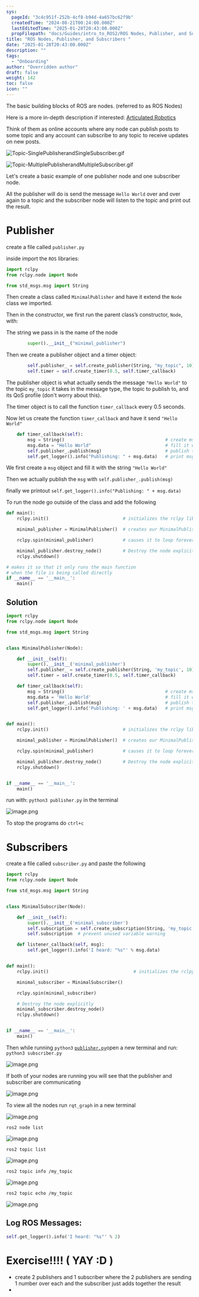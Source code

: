 ```yaml
---
sys:
  pageId: "3c4c951f-252b-4cf8-b94d-4a657bc62f9b"
  createdTime: "2024-08-21T00:24:00.000Z"
  lastEditedTime: "2025-01-28T20:43:00.000Z"
  propFilepath: "docs/Guides/intro_to_ROS2/ROS Nodes, Publisher, and Subscribers .md"
title: "ROS Nodes, Publisher, and Subscribers "
date: "2025-01-28T20:43:00.000Z"
description: ""
tags:
  - "Onboarding"
author: "Overridden author"
draft: false
weight: 142
toc: false
icon: ""
---
```


The basic building blocks of ROS are nodes. (referred to as ROS Nodes)

Here is a more in-depth description if interested: [Articulated Robotics](https://articulatedrobotics.xyz/tutorials/ready-for-ros/ros-overview#2-nodes)

Think of them as online accounts where any node can publish posts to some topic and any account can subscribe to any topic to receive updates on new posts.

![Topic-SinglePublisherandSingleSubscriber.gif](https://docs.ros.org/en/humble/_images/Topic-SinglePublisherandSingleSubscriber.gif)

![Topic-MultiplePublisherandMultipleSubscriber.gif](https://docs.ros.org/en/humble/_images/Topic-MultiplePublisherandMultipleSubscriber.gif)

Let's create a basic example of one publisher node and one subscriber node.

All the publisher will do is send the message `Hello World` over and over again to a topic and the subscriber node will listen to the topic and print out the result.

# Publisher

create a file called `publisher.py` 

inside import the `ROS` libraries:

```python
import rclpy
from rclpy.node import Node

from std_msgs.msg import String
```

Then create a class called `MinimalPublisher` and have it extend the `Node` class we imported.

Then in the constructor, we first run the parent class’s constructor, `Node`, with:

The string we pass in is the name of the node

```python
        super().__init__("minimal_publisher")
```

Then we create a publisher object and a timer object:

```python
        self.publisher_ = self.create_publisher(String, "my_topic", 10)
        self.timer = self.create_timer(0.5, self.timer_callback)
```

The publisher object is what actually sends the message `"Hello World"` to the topic `my_topic` it takes in the message type, the topic to publish to, and its QoS profile (don't worry about this).

The timer object is to call the function `timer_callback` every 0.5 seconds.

Now let us create the function `timer_callback` and have it send `"Hello World"`

```python
    def timer_callback(self):
        msg = String()                                      # create msg object
        msg.data = "Hello World"                            # fill it with data
        self.publisher_.publish(msg)                        # publish the message
        self.get_logger().info("Publishing: " + msg.data)   # print msg
```

We first create a `msg` object and fill it with the string `"Hello World"`

Then we actually publish the `msg` with `self.publisher_.publish(msg)`

finally we printout `self.get_logger().info("Publishing: " + msg.data)`

To run the node go outside of the class and add the following

```python
def main():
    rclpy.init()                            # initializes the rclpy library

    minimal_publisher = MinimalPublisher()  # creates our MinimalPublisher object

    rclpy.spin(minimal_publisher)           # causes it to loop forever

    minimal_publisher.destroy_node()        # Destroy the node explicitly
    rclpy.shutdown()

# makes it so that it only runs the main function
# when the file is being called directly
if __name__ == '__main__': 
    main()
```

## Solution

```python
import rclpy
from rclpy.node import Node

from std_msgs.msg import String


class MinimalPublisher(Node):

    def __init__(self):
        super().__init__('minimal_publisher')
        self.publisher_ = self.create_publisher(String, 'my_topic', 10)
        self.timer = self.create_timer(0.5, self.timer_callback)

    def timer_callback(self):
        msg = String()                                      # create msg object
        msg.data = 'Hello World'                            # fill it with data
        self.publisher_.publish(msg)                        # publish the message
        self.get_logger().info('Publishing: ' + msg.data)   # print msg


def main():
    rclpy.init()                            # initializes the rclpy library

    minimal_publisher = MinimalPublisher()  # creates our MinimalPublisher object

    rclpy.spin(minimal_publisher)           # causes it to loop forever

    minimal_publisher.destroy_node()        # Destroy the node explicitly
    rclpy.shutdown()


if __name__ == '__main__':
    main()
```

run with: `python3 publisher.py` in the terminal

![image.png](https://prod-files-secure.s3.us-west-2.amazonaws.com/d518164a-d88e-44d1-a4ee-3adb3bd8bce0/9214accb-ad5b-44f1-a31c-b3167c59138b/image.png?X-Amz-Algorithm=AWS4-HMAC-SHA256&X-Amz-Content-Sha256=UNSIGNED-PAYLOAD&X-Amz-Credential=ASIAZI2LB466ZNOAEVNB%2F20250329%2Fus-west-2%2Fs3%2Faws4_request&X-Amz-Date=20250329T220700Z&X-Amz-Expires=3600&X-Amz-Security-Token=IQoJb3JpZ2luX2VjEBYaCXVzLXdlc3QtMiJIMEYCIQCWxSUVoqZSZjlZN471%2FDQ%2BaJk16gLywmVVMSd7GsYLXAIhAOkPbbyIUgApMqweAiBoaxtAtXMdeZe%2FzbkFCo8I5tS9Kv8DCH8QABoMNjM3NDIzMTgzODA1IgxHZAkGu4%2BuohClA3Eq3AOcIZJvw8Ue%2F5PrfFUIXpnxUoPu2%2BQDP3ubxW8LT0bTOiea9BY2nTIKuQDqWOR62Eb7Wdc%2FCADzopVVJTR1o%2FRfe7xeqYoCci%2FxMOvpIxrkACjfffJhk57eR0SUwmsab3g5tZsB4WaCh46lCDjHqVVgK2giRXOBAxPdert5nBzx4MJG3et8JEAsZxO%2BiHbWTAAWo7uR60m9gEBrT16EJZZZmWxkxTqMNT0ExtGvrn06irRf%2FgSObcG984jfr%2FRRVCy%2F8tTIWej%2FkCVnGqR7eaQtmHjJjZ%2BsF4tAbIjiM5FbFgL5jH3Lf8ejnjesek4Tu1sJwHlW7QGcvv65qHBwAoeGCaDpzETbeqi3bJOXqNOnVGlQWYCf6VDWx9%2F%2BFCkjK5qP%2B4r1ENi4LM%2F%2BrhKom4IKKw8o7U%2FPRiLlclPnWvTTS9F%2FmBimSwS9KzaaF7qUf2bq8jquD3dZ7U2Hf4Qn9sBq3u4dAKmplZoe93Q8oxyOz5TTqcdEOjL666ZolhzUv3vtlPcwGvnY5TvepL8KJ3kBKEMI7b1cE6Vku2HjrihQYTq83KvtxPPjGOSDuS1%2BumhxUSWOfIMWjCoji1YfmamsKU4R1JJwINZdWNWRvtIb3odVtjH4jIEq6qvtSTCQ3aG%2FBjqkAcc%2BtJTpD9bEOAi6NTqoOX7%2Bl08rYmtnVQEF%2B2c%2Fd%2FTCeOYsejx7%2BycDhIggc%2B7bipTfHIBU3Csl0CMe%2Fh%2BnZ1FZmyhatwMS46%2F4GnWM%2FpsCkN40X4VKZq3dAqZX062PUxmNLIufk%2FIcNQoi%2BcLbLNwKo3Ry7FljlYEnetkP8t2KICiZL4slXhVLS9NNJtlvpuY2G7b83fDBG6YTv8hDhSUS%2Fbl8&X-Amz-Signature=f33fce2d48de5d9148920b6014a7a81f1748246f46959cc0a381a58bd22928f3&X-Amz-SignedHeaders=host&x-id=GetObject)

To stop the programs do `ctrl+c`

# Subscribers

create a file called `subscriber.py` and paste the following

```python
import rclpy
from rclpy.node import Node

from std_msgs.msg import String


class MinimalSubscriber(Node):

    def __init__(self):
        super().__init__('minimal_subscriber')
        self.subscription = self.create_subscription(String, 'my_topic', self.listener_callback, 10)
        self.subscription  # prevent unused variable warning

    def listener_callback(self, msg):
        self.get_logger().info('I heard: "%s"' % msg.data)


def main():
    rclpy.init()                                # initializes the rclpy library

    minimal_subscriber = MinimalSubscriber()

    rclpy.spin(minimal_subscriber)

    # Destroy the node explicitly
    minimal_subscriber.destroy_node()
    rclpy.shutdown()


if __name__ == '__main__':
    main()
```

Then while running `python3` [`publisher.py`](http://publisher.py/)open a new terminal and run: `python3 subscriber.py` 

![image.png](https://prod-files-secure.s3.us-west-2.amazonaws.com/d518164a-d88e-44d1-a4ee-3adb3bd8bce0/611fccf2-c738-4dbd-94e9-98f209092866/image.png?X-Amz-Algorithm=AWS4-HMAC-SHA256&X-Amz-Content-Sha256=UNSIGNED-PAYLOAD&X-Amz-Credential=ASIAZI2LB466ZNOAEVNB%2F20250329%2Fus-west-2%2Fs3%2Faws4_request&X-Amz-Date=20250329T220700Z&X-Amz-Expires=3600&X-Amz-Security-Token=IQoJb3JpZ2luX2VjEBYaCXVzLXdlc3QtMiJIMEYCIQCWxSUVoqZSZjlZN471%2FDQ%2BaJk16gLywmVVMSd7GsYLXAIhAOkPbbyIUgApMqweAiBoaxtAtXMdeZe%2FzbkFCo8I5tS9Kv8DCH8QABoMNjM3NDIzMTgzODA1IgxHZAkGu4%2BuohClA3Eq3AOcIZJvw8Ue%2F5PrfFUIXpnxUoPu2%2BQDP3ubxW8LT0bTOiea9BY2nTIKuQDqWOR62Eb7Wdc%2FCADzopVVJTR1o%2FRfe7xeqYoCci%2FxMOvpIxrkACjfffJhk57eR0SUwmsab3g5tZsB4WaCh46lCDjHqVVgK2giRXOBAxPdert5nBzx4MJG3et8JEAsZxO%2BiHbWTAAWo7uR60m9gEBrT16EJZZZmWxkxTqMNT0ExtGvrn06irRf%2FgSObcG984jfr%2FRRVCy%2F8tTIWej%2FkCVnGqR7eaQtmHjJjZ%2BsF4tAbIjiM5FbFgL5jH3Lf8ejnjesek4Tu1sJwHlW7QGcvv65qHBwAoeGCaDpzETbeqi3bJOXqNOnVGlQWYCf6VDWx9%2F%2BFCkjK5qP%2B4r1ENi4LM%2F%2BrhKom4IKKw8o7U%2FPRiLlclPnWvTTS9F%2FmBimSwS9KzaaF7qUf2bq8jquD3dZ7U2Hf4Qn9sBq3u4dAKmplZoe93Q8oxyOz5TTqcdEOjL666ZolhzUv3vtlPcwGvnY5TvepL8KJ3kBKEMI7b1cE6Vku2HjrihQYTq83KvtxPPjGOSDuS1%2BumhxUSWOfIMWjCoji1YfmamsKU4R1JJwINZdWNWRvtIb3odVtjH4jIEq6qvtSTCQ3aG%2FBjqkAcc%2BtJTpD9bEOAi6NTqoOX7%2Bl08rYmtnVQEF%2B2c%2Fd%2FTCeOYsejx7%2BycDhIggc%2B7bipTfHIBU3Csl0CMe%2Fh%2BnZ1FZmyhatwMS46%2F4GnWM%2FpsCkN40X4VKZq3dAqZX062PUxmNLIufk%2FIcNQoi%2BcLbLNwKo3Ry7FljlYEnetkP8t2KICiZL4slXhVLS9NNJtlvpuY2G7b83fDBG6YTv8hDhSUS%2Fbl8&X-Amz-Signature=7eee6ff608d4334f329f1505c8c837373cf756c024631dee8cbd6d6d9bfef67b&X-Amz-SignedHeaders=host&x-id=GetObject)

If both of your nodes are running you will see that the publisher and subscriber are communicating

![image.png](https://prod-files-secure.s3.us-west-2.amazonaws.com/d518164a-d88e-44d1-a4ee-3adb3bd8bce0/eea428b5-1cf0-43bb-a30b-81cbaf6c5c78/image.png?X-Amz-Algorithm=AWS4-HMAC-SHA256&X-Amz-Content-Sha256=UNSIGNED-PAYLOAD&X-Amz-Credential=ASIAZI2LB466ZNOAEVNB%2F20250329%2Fus-west-2%2Fs3%2Faws4_request&X-Amz-Date=20250329T220700Z&X-Amz-Expires=3600&X-Amz-Security-Token=IQoJb3JpZ2luX2VjEBYaCXVzLXdlc3QtMiJIMEYCIQCWxSUVoqZSZjlZN471%2FDQ%2BaJk16gLywmVVMSd7GsYLXAIhAOkPbbyIUgApMqweAiBoaxtAtXMdeZe%2FzbkFCo8I5tS9Kv8DCH8QABoMNjM3NDIzMTgzODA1IgxHZAkGu4%2BuohClA3Eq3AOcIZJvw8Ue%2F5PrfFUIXpnxUoPu2%2BQDP3ubxW8LT0bTOiea9BY2nTIKuQDqWOR62Eb7Wdc%2FCADzopVVJTR1o%2FRfe7xeqYoCci%2FxMOvpIxrkACjfffJhk57eR0SUwmsab3g5tZsB4WaCh46lCDjHqVVgK2giRXOBAxPdert5nBzx4MJG3et8JEAsZxO%2BiHbWTAAWo7uR60m9gEBrT16EJZZZmWxkxTqMNT0ExtGvrn06irRf%2FgSObcG984jfr%2FRRVCy%2F8tTIWej%2FkCVnGqR7eaQtmHjJjZ%2BsF4tAbIjiM5FbFgL5jH3Lf8ejnjesek4Tu1sJwHlW7QGcvv65qHBwAoeGCaDpzETbeqi3bJOXqNOnVGlQWYCf6VDWx9%2F%2BFCkjK5qP%2B4r1ENi4LM%2F%2BrhKom4IKKw8o7U%2FPRiLlclPnWvTTS9F%2FmBimSwS9KzaaF7qUf2bq8jquD3dZ7U2Hf4Qn9sBq3u4dAKmplZoe93Q8oxyOz5TTqcdEOjL666ZolhzUv3vtlPcwGvnY5TvepL8KJ3kBKEMI7b1cE6Vku2HjrihQYTq83KvtxPPjGOSDuS1%2BumhxUSWOfIMWjCoji1YfmamsKU4R1JJwINZdWNWRvtIb3odVtjH4jIEq6qvtSTCQ3aG%2FBjqkAcc%2BtJTpD9bEOAi6NTqoOX7%2Bl08rYmtnVQEF%2B2c%2Fd%2FTCeOYsejx7%2BycDhIggc%2B7bipTfHIBU3Csl0CMe%2Fh%2BnZ1FZmyhatwMS46%2F4GnWM%2FpsCkN40X4VKZq3dAqZX062PUxmNLIufk%2FIcNQoi%2BcLbLNwKo3Ry7FljlYEnetkP8t2KICiZL4slXhVLS9NNJtlvpuY2G7b83fDBG6YTv8hDhSUS%2Fbl8&X-Amz-Signature=0b0a0f0593e46076b51e672789fa3b2c9bf68446214ad813a977dc956257e2f3&X-Amz-SignedHeaders=host&x-id=GetObject)

To view all the nodes run `rqt_graph` in a new terminal

![image.png](https://prod-files-secure.s3.us-west-2.amazonaws.com/d518164a-d88e-44d1-a4ee-3adb3bd8bce0/1d98e964-4318-4d62-b5c4-8c8f78368598/image.png?X-Amz-Algorithm=AWS4-HMAC-SHA256&X-Amz-Content-Sha256=UNSIGNED-PAYLOAD&X-Amz-Credential=ASIAZI2LB466ZNOAEVNB%2F20250329%2Fus-west-2%2Fs3%2Faws4_request&X-Amz-Date=20250329T220700Z&X-Amz-Expires=3600&X-Amz-Security-Token=IQoJb3JpZ2luX2VjEBYaCXVzLXdlc3QtMiJIMEYCIQCWxSUVoqZSZjlZN471%2FDQ%2BaJk16gLywmVVMSd7GsYLXAIhAOkPbbyIUgApMqweAiBoaxtAtXMdeZe%2FzbkFCo8I5tS9Kv8DCH8QABoMNjM3NDIzMTgzODA1IgxHZAkGu4%2BuohClA3Eq3AOcIZJvw8Ue%2F5PrfFUIXpnxUoPu2%2BQDP3ubxW8LT0bTOiea9BY2nTIKuQDqWOR62Eb7Wdc%2FCADzopVVJTR1o%2FRfe7xeqYoCci%2FxMOvpIxrkACjfffJhk57eR0SUwmsab3g5tZsB4WaCh46lCDjHqVVgK2giRXOBAxPdert5nBzx4MJG3et8JEAsZxO%2BiHbWTAAWo7uR60m9gEBrT16EJZZZmWxkxTqMNT0ExtGvrn06irRf%2FgSObcG984jfr%2FRRVCy%2F8tTIWej%2FkCVnGqR7eaQtmHjJjZ%2BsF4tAbIjiM5FbFgL5jH3Lf8ejnjesek4Tu1sJwHlW7QGcvv65qHBwAoeGCaDpzETbeqi3bJOXqNOnVGlQWYCf6VDWx9%2F%2BFCkjK5qP%2B4r1ENi4LM%2F%2BrhKom4IKKw8o7U%2FPRiLlclPnWvTTS9F%2FmBimSwS9KzaaF7qUf2bq8jquD3dZ7U2Hf4Qn9sBq3u4dAKmplZoe93Q8oxyOz5TTqcdEOjL666ZolhzUv3vtlPcwGvnY5TvepL8KJ3kBKEMI7b1cE6Vku2HjrihQYTq83KvtxPPjGOSDuS1%2BumhxUSWOfIMWjCoji1YfmamsKU4R1JJwINZdWNWRvtIb3odVtjH4jIEq6qvtSTCQ3aG%2FBjqkAcc%2BtJTpD9bEOAi6NTqoOX7%2Bl08rYmtnVQEF%2B2c%2Fd%2FTCeOYsejx7%2BycDhIggc%2B7bipTfHIBU3Csl0CMe%2Fh%2BnZ1FZmyhatwMS46%2F4GnWM%2FpsCkN40X4VKZq3dAqZX062PUxmNLIufk%2FIcNQoi%2BcLbLNwKo3Ry7FljlYEnetkP8t2KICiZL4slXhVLS9NNJtlvpuY2G7b83fDBG6YTv8hDhSUS%2Fbl8&X-Amz-Signature=175420394abc9e28d9e7aea20bd4f4c02c04537b0b24568dca5910baf60e5b5d&X-Amz-SignedHeaders=host&x-id=GetObject)

`ros2 node list`

![image.png](https://prod-files-secure.s3.us-west-2.amazonaws.com/d518164a-d88e-44d1-a4ee-3adb3bd8bce0/680ac8cf-e6d9-4164-9ece-5b9a6fccffee/image.png?X-Amz-Algorithm=AWS4-HMAC-SHA256&X-Amz-Content-Sha256=UNSIGNED-PAYLOAD&X-Amz-Credential=ASIAZI2LB466ZNOAEVNB%2F20250329%2Fus-west-2%2Fs3%2Faws4_request&X-Amz-Date=20250329T220700Z&X-Amz-Expires=3600&X-Amz-Security-Token=IQoJb3JpZ2luX2VjEBYaCXVzLXdlc3QtMiJIMEYCIQCWxSUVoqZSZjlZN471%2FDQ%2BaJk16gLywmVVMSd7GsYLXAIhAOkPbbyIUgApMqweAiBoaxtAtXMdeZe%2FzbkFCo8I5tS9Kv8DCH8QABoMNjM3NDIzMTgzODA1IgxHZAkGu4%2BuohClA3Eq3AOcIZJvw8Ue%2F5PrfFUIXpnxUoPu2%2BQDP3ubxW8LT0bTOiea9BY2nTIKuQDqWOR62Eb7Wdc%2FCADzopVVJTR1o%2FRfe7xeqYoCci%2FxMOvpIxrkACjfffJhk57eR0SUwmsab3g5tZsB4WaCh46lCDjHqVVgK2giRXOBAxPdert5nBzx4MJG3et8JEAsZxO%2BiHbWTAAWo7uR60m9gEBrT16EJZZZmWxkxTqMNT0ExtGvrn06irRf%2FgSObcG984jfr%2FRRVCy%2F8tTIWej%2FkCVnGqR7eaQtmHjJjZ%2BsF4tAbIjiM5FbFgL5jH3Lf8ejnjesek4Tu1sJwHlW7QGcvv65qHBwAoeGCaDpzETbeqi3bJOXqNOnVGlQWYCf6VDWx9%2F%2BFCkjK5qP%2B4r1ENi4LM%2F%2BrhKom4IKKw8o7U%2FPRiLlclPnWvTTS9F%2FmBimSwS9KzaaF7qUf2bq8jquD3dZ7U2Hf4Qn9sBq3u4dAKmplZoe93Q8oxyOz5TTqcdEOjL666ZolhzUv3vtlPcwGvnY5TvepL8KJ3kBKEMI7b1cE6Vku2HjrihQYTq83KvtxPPjGOSDuS1%2BumhxUSWOfIMWjCoji1YfmamsKU4R1JJwINZdWNWRvtIb3odVtjH4jIEq6qvtSTCQ3aG%2FBjqkAcc%2BtJTpD9bEOAi6NTqoOX7%2Bl08rYmtnVQEF%2B2c%2Fd%2FTCeOYsejx7%2BycDhIggc%2B7bipTfHIBU3Csl0CMe%2Fh%2BnZ1FZmyhatwMS46%2F4GnWM%2FpsCkN40X4VKZq3dAqZX062PUxmNLIufk%2FIcNQoi%2BcLbLNwKo3Ry7FljlYEnetkP8t2KICiZL4slXhVLS9NNJtlvpuY2G7b83fDBG6YTv8hDhSUS%2Fbl8&X-Amz-Signature=39befcc9fd1bf12f7abf4a24c43a2e0b15c761e544c17b93db8fb165be42513e&X-Amz-SignedHeaders=host&x-id=GetObject)

`ros2 topic list`

![image.png](https://prod-files-secure.s3.us-west-2.amazonaws.com/d518164a-d88e-44d1-a4ee-3adb3bd8bce0/eee2ebe1-27ef-4a4a-96fb-2ca54126fb29/image.png?X-Amz-Algorithm=AWS4-HMAC-SHA256&X-Amz-Content-Sha256=UNSIGNED-PAYLOAD&X-Amz-Credential=ASIAZI2LB466ZNOAEVNB%2F20250329%2Fus-west-2%2Fs3%2Faws4_request&X-Amz-Date=20250329T220700Z&X-Amz-Expires=3600&X-Amz-Security-Token=IQoJb3JpZ2luX2VjEBYaCXVzLXdlc3QtMiJIMEYCIQCWxSUVoqZSZjlZN471%2FDQ%2BaJk16gLywmVVMSd7GsYLXAIhAOkPbbyIUgApMqweAiBoaxtAtXMdeZe%2FzbkFCo8I5tS9Kv8DCH8QABoMNjM3NDIzMTgzODA1IgxHZAkGu4%2BuohClA3Eq3AOcIZJvw8Ue%2F5PrfFUIXpnxUoPu2%2BQDP3ubxW8LT0bTOiea9BY2nTIKuQDqWOR62Eb7Wdc%2FCADzopVVJTR1o%2FRfe7xeqYoCci%2FxMOvpIxrkACjfffJhk57eR0SUwmsab3g5tZsB4WaCh46lCDjHqVVgK2giRXOBAxPdert5nBzx4MJG3et8JEAsZxO%2BiHbWTAAWo7uR60m9gEBrT16EJZZZmWxkxTqMNT0ExtGvrn06irRf%2FgSObcG984jfr%2FRRVCy%2F8tTIWej%2FkCVnGqR7eaQtmHjJjZ%2BsF4tAbIjiM5FbFgL5jH3Lf8ejnjesek4Tu1sJwHlW7QGcvv65qHBwAoeGCaDpzETbeqi3bJOXqNOnVGlQWYCf6VDWx9%2F%2BFCkjK5qP%2B4r1ENi4LM%2F%2BrhKom4IKKw8o7U%2FPRiLlclPnWvTTS9F%2FmBimSwS9KzaaF7qUf2bq8jquD3dZ7U2Hf4Qn9sBq3u4dAKmplZoe93Q8oxyOz5TTqcdEOjL666ZolhzUv3vtlPcwGvnY5TvepL8KJ3kBKEMI7b1cE6Vku2HjrihQYTq83KvtxPPjGOSDuS1%2BumhxUSWOfIMWjCoji1YfmamsKU4R1JJwINZdWNWRvtIb3odVtjH4jIEq6qvtSTCQ3aG%2FBjqkAcc%2BtJTpD9bEOAi6NTqoOX7%2Bl08rYmtnVQEF%2B2c%2Fd%2FTCeOYsejx7%2BycDhIggc%2B7bipTfHIBU3Csl0CMe%2Fh%2BnZ1FZmyhatwMS46%2F4GnWM%2FpsCkN40X4VKZq3dAqZX062PUxmNLIufk%2FIcNQoi%2BcLbLNwKo3Ry7FljlYEnetkP8t2KICiZL4slXhVLS9NNJtlvpuY2G7b83fDBG6YTv8hDhSUS%2Fbl8&X-Amz-Signature=fd025b57fc796c6e8a3cb48b42206648533ffb72d3e9a1b606c891884ff3120d&X-Amz-SignedHeaders=host&x-id=GetObject)

`ros2 topic info /my_topic`

![image.png](https://prod-files-secure.s3.us-west-2.amazonaws.com/d518164a-d88e-44d1-a4ee-3adb3bd8bce0/6288ef12-cb9e-406f-b9eb-65feed3a9011/image.png?X-Amz-Algorithm=AWS4-HMAC-SHA256&X-Amz-Content-Sha256=UNSIGNED-PAYLOAD&X-Amz-Credential=ASIAZI2LB466ZNOAEVNB%2F20250329%2Fus-west-2%2Fs3%2Faws4_request&X-Amz-Date=20250329T220700Z&X-Amz-Expires=3600&X-Amz-Security-Token=IQoJb3JpZ2luX2VjEBYaCXVzLXdlc3QtMiJIMEYCIQCWxSUVoqZSZjlZN471%2FDQ%2BaJk16gLywmVVMSd7GsYLXAIhAOkPbbyIUgApMqweAiBoaxtAtXMdeZe%2FzbkFCo8I5tS9Kv8DCH8QABoMNjM3NDIzMTgzODA1IgxHZAkGu4%2BuohClA3Eq3AOcIZJvw8Ue%2F5PrfFUIXpnxUoPu2%2BQDP3ubxW8LT0bTOiea9BY2nTIKuQDqWOR62Eb7Wdc%2FCADzopVVJTR1o%2FRfe7xeqYoCci%2FxMOvpIxrkACjfffJhk57eR0SUwmsab3g5tZsB4WaCh46lCDjHqVVgK2giRXOBAxPdert5nBzx4MJG3et8JEAsZxO%2BiHbWTAAWo7uR60m9gEBrT16EJZZZmWxkxTqMNT0ExtGvrn06irRf%2FgSObcG984jfr%2FRRVCy%2F8tTIWej%2FkCVnGqR7eaQtmHjJjZ%2BsF4tAbIjiM5FbFgL5jH3Lf8ejnjesek4Tu1sJwHlW7QGcvv65qHBwAoeGCaDpzETbeqi3bJOXqNOnVGlQWYCf6VDWx9%2F%2BFCkjK5qP%2B4r1ENi4LM%2F%2BrhKom4IKKw8o7U%2FPRiLlclPnWvTTS9F%2FmBimSwS9KzaaF7qUf2bq8jquD3dZ7U2Hf4Qn9sBq3u4dAKmplZoe93Q8oxyOz5TTqcdEOjL666ZolhzUv3vtlPcwGvnY5TvepL8KJ3kBKEMI7b1cE6Vku2HjrihQYTq83KvtxPPjGOSDuS1%2BumhxUSWOfIMWjCoji1YfmamsKU4R1JJwINZdWNWRvtIb3odVtjH4jIEq6qvtSTCQ3aG%2FBjqkAcc%2BtJTpD9bEOAi6NTqoOX7%2Bl08rYmtnVQEF%2B2c%2Fd%2FTCeOYsejx7%2BycDhIggc%2B7bipTfHIBU3Csl0CMe%2Fh%2BnZ1FZmyhatwMS46%2F4GnWM%2FpsCkN40X4VKZq3dAqZX062PUxmNLIufk%2FIcNQoi%2BcLbLNwKo3Ry7FljlYEnetkP8t2KICiZL4slXhVLS9NNJtlvpuY2G7b83fDBG6YTv8hDhSUS%2Fbl8&X-Amz-Signature=403a65c06811214bcabe57a899362c77202938ad4541a75c50d0ca0553a0acaa&X-Amz-SignedHeaders=host&x-id=GetObject)

`ros2 topic echo /my_topic`

![image.png](https://prod-files-secure.s3.us-west-2.amazonaws.com/d518164a-d88e-44d1-a4ee-3adb3bd8bce0/0a6fcb4d-422d-4a6c-a803-749ef4adf2c6/image.png?X-Amz-Algorithm=AWS4-HMAC-SHA256&X-Amz-Content-Sha256=UNSIGNED-PAYLOAD&X-Amz-Credential=ASIAZI2LB466ZNOAEVNB%2F20250329%2Fus-west-2%2Fs3%2Faws4_request&X-Amz-Date=20250329T220700Z&X-Amz-Expires=3600&X-Amz-Security-Token=IQoJb3JpZ2luX2VjEBYaCXVzLXdlc3QtMiJIMEYCIQCWxSUVoqZSZjlZN471%2FDQ%2BaJk16gLywmVVMSd7GsYLXAIhAOkPbbyIUgApMqweAiBoaxtAtXMdeZe%2FzbkFCo8I5tS9Kv8DCH8QABoMNjM3NDIzMTgzODA1IgxHZAkGu4%2BuohClA3Eq3AOcIZJvw8Ue%2F5PrfFUIXpnxUoPu2%2BQDP3ubxW8LT0bTOiea9BY2nTIKuQDqWOR62Eb7Wdc%2FCADzopVVJTR1o%2FRfe7xeqYoCci%2FxMOvpIxrkACjfffJhk57eR0SUwmsab3g5tZsB4WaCh46lCDjHqVVgK2giRXOBAxPdert5nBzx4MJG3et8JEAsZxO%2BiHbWTAAWo7uR60m9gEBrT16EJZZZmWxkxTqMNT0ExtGvrn06irRf%2FgSObcG984jfr%2FRRVCy%2F8tTIWej%2FkCVnGqR7eaQtmHjJjZ%2BsF4tAbIjiM5FbFgL5jH3Lf8ejnjesek4Tu1sJwHlW7QGcvv65qHBwAoeGCaDpzETbeqi3bJOXqNOnVGlQWYCf6VDWx9%2F%2BFCkjK5qP%2B4r1ENi4LM%2F%2BrhKom4IKKw8o7U%2FPRiLlclPnWvTTS9F%2FmBimSwS9KzaaF7qUf2bq8jquD3dZ7U2Hf4Qn9sBq3u4dAKmplZoe93Q8oxyOz5TTqcdEOjL666ZolhzUv3vtlPcwGvnY5TvepL8KJ3kBKEMI7b1cE6Vku2HjrihQYTq83KvtxPPjGOSDuS1%2BumhxUSWOfIMWjCoji1YfmamsKU4R1JJwINZdWNWRvtIb3odVtjH4jIEq6qvtSTCQ3aG%2FBjqkAcc%2BtJTpD9bEOAi6NTqoOX7%2Bl08rYmtnVQEF%2B2c%2Fd%2FTCeOYsejx7%2BycDhIggc%2B7bipTfHIBU3Csl0CMe%2Fh%2BnZ1FZmyhatwMS46%2F4GnWM%2FpsCkN40X4VKZq3dAqZX062PUxmNLIufk%2FIcNQoi%2BcLbLNwKo3Ry7FljlYEnetkP8t2KICiZL4slXhVLS9NNJtlvpuY2G7b83fDBG6YTv8hDhSUS%2Fbl8&X-Amz-Signature=9131d78cb7771e6948b500ac46f8610a1b6d91abedd98ca68a01d57bb527a8e7&X-Amz-SignedHeaders=host&x-id=GetObject)

## Log ROS Messages:

```python
self.get_logger().info('I heard: "%s"' % 2)
```

# Exercise!!!! ( YAY :D )

- create 2 publishers and 1 subscriber where the 2 publishers are sending 1 number over each and the subscriber just adds together the result
- 
